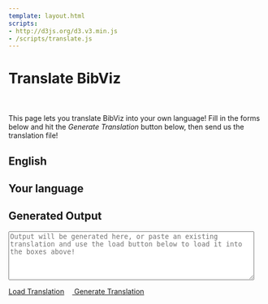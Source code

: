 ```yaml
---
template: layout.html
scripts:
- http://d3js.org/d3.v3.min.js
- /scripts/translate.js
---
```


Translate BibViz
================
<br/><br/>
This page lets you translate BibViz into your own language! Fill in the forms below and hit the _Generate Translation_ button below, then send us the translation file!

<h2 class="left" style="width: 50%; clear: none;">English</h2>
<h2 class="left" style="width: 50%; clear: none">Your language</h2>
<div class="clear"></div>
<div id="translations"></div>

<h2>Generated Output</h2>
<textarea id="generated" placeholder="Output will be generated here, or paste an existing translation and use the load button below to load it into the boxes above!" style="width: 96%; height: 96px;"></textarea>

<a id="loadTranslation" class="btn" href="#"><i class="icon-folder-open"></i> Load Translation</a>&nbsp;&nbsp;&nbsp;&nbsp;<a id="generateTranslation" class="btn" href="#"><i class="icon-cogs"></i> Generate Translation</a>
